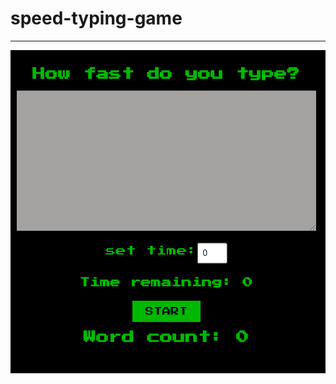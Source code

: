 # speed-typing-game

---

![speed-typing-game](https://raw.githubusercontent.com/ahmed-kawsar/speed-typing-game/master/src/assets/screenshot.png)
